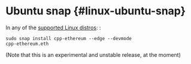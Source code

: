 Ubuntu snap {#linux-ubuntu-snap}
===========

In any of the [supported Linux distros](https://snapcraft.io/docs/core/install): :

    sudo snap install cpp-ethereum --edge --devmode
    cpp-ethereum.eth

(Note that this is an experimental and unstable release, at the moment)
